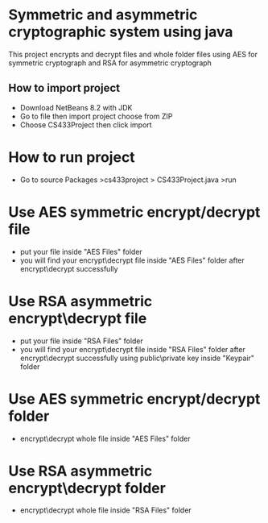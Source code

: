 # Symmetric and asymmetric cryptographic system using java
This project encrypts and decrypt files and whole folder files using AES for symmetric cryptograph and RSA for asymmetric cryptograph
## How to import project  
-	Download NetBeans 8.2 with JDK 
-	Go to file then import project choose from ZIP 
-	Choose CS433Project then click import 
# How to run project 
-	Go to source Packages >cs433project > CS433Project.java >run
# Use AES symmetric encrypt/decrypt file
-	put your file inside "AES Files" folder 
-	you will find your encrypt\decrypt file inside "AES Files"  folder after encrypt\decrypt successfully 
# Use RSA asymmetric encrypt\decrypt file
-	put your file inside "RSA Files" folder 
-	you will find your encrypt\decrypt file inside "RSA Files" folder after encrypt\decrypt successfully using public\private key inside "Keypair" folder
# Use AES symmetric encrypt/decrypt folder
-	encrypt\decrypt whole file inside "AES Files" folder
# Use RSA asymmetric encrypt\decrypt folder
-	encrypt\decrypt whole file inside "RSA Files" folder
